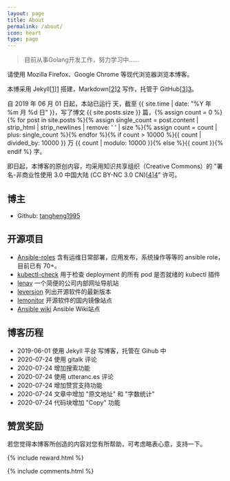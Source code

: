 ```yaml
---
layout: page
title: About
permalink: /about/
icon: heart
type: page
---
```


> 目前从事Golang开发工作，努力学习中......

请使用 Mozilla Firefox、Google Chrome 等现代浏览器浏览本博客。

本博采用 Jekyll[[1]][1] 搭建，Markdown[[2]][2] 写作，托管于 GitHub[[3]][3]。

自 2019 年 06 月 01 日起，本站已运行 <span id="days"></span> 天，截至 {{ site.time | date: "%Y 年 %m 月 %d 日" }}，写了博文 {{ site.posts.size }} 篇，{% assign count = 0 %}{% for post in site.posts %}{% assign single_count = post.content | strip_html | strip_newlines | remove: ' ' | size %}{% assign count = count | plus: single_count %}{% endfor %}{% if count > 10000 %}{{ count | divided_by: 10000 }} 万 {{ count | modulo: 10000 }}{% else %}{{ count }}{% endif %} 字。

即日起，本博客的原创内容，均采用知识共享组织（Creative Commons）的 "署名-非商业性使用 3.0 中国大陆 (CC BY-NC 3.0 CN)[[4]][4]" 许可。

## 博主

- Github: [tangheng1995](https://github.com/tangheng1995)

## 开源项目

- [Ansible-roles](https://github.com/lework/Ansible-roles) 含有运维日常部署，应用发布，系统操作等等的 ansible role，目前已有 70+。
- [kubectl-check](https://github.com/lework/kubectl-check) 用于检查 deployment 的所有 pod 是否就绪的 kubectl 插件
- [lenav](https://github.com/lework/lenav) 一个简便的公司内部网址导航站
- [leversion](https://github.com/lework/leversion) 列出开源软件的最新版本
- [lemonitor](https://github.com/lework/lemonitor) 开源软件的国内镜像站点
- [Ansible wiki](https://github.com/leops-china/ansible-wiki) Ansible Wiki站点

## 博客历程

- 2019-06-01 使用 Jekyll 平台 写博客，托管在 Gihub 中
- 2020-07-24 使用 gitalk 评论
- 2020-07-24 增加搜索功能
- 2020-07-24 使用 utteranc.es 评论
- 2020-07-24 增加赞赏支持功能
- 2020-07-24 文章中增加 "原文地址" 和 "字数统计"
- 2020-07-24 代码块增加 "Copy" 功能

## 赞赏奖励

若您觉得本博客所创造的内容对您有所帮助，可考虑略表心意，支持一下。

{% include reward.html %}

[1]: https://jekyllrb.com/ 'Jekyll'
[2]: http://daringfireball.net/projects/markdown/ 'Markdown'
[3]: https://github.com/ 'GitHub'
[4]: http://creativecommons.org/licenses/by-nc/3.0/cn/ '署名-非商业性使用 3.0 中国大陆'

{% include comments.html %}

<script>
var days = 0, daysMax = Math.floor((Date.now() / 1000 - {{ "2019-06-01" | date: "%s" }}) / (60 * 60 * 24));
(function daysCount(){
    if(days > daysMax){
        document.getElementById('days').innerHTML = daysMax;
        return;
    } else {
        document.getElementById('days').innerHTML = days;
        days += 10;
        setTimeout(daysCount, 1); 
    }
})();
</script>
